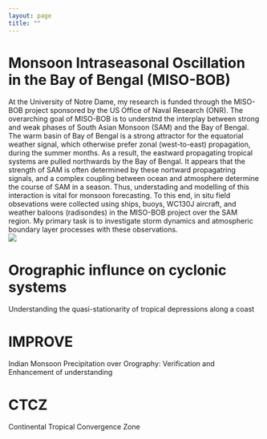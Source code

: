 ```yaml
---
layout: page
title: ""
---
```

  
<h1>  Monsoon Intraseasonal Oscillation in the Bay of Bengal (MISO-BOB) </h1>

<p> At the University of Notre Dame, my research is funded through the MISO-BOB project sponsored by the US Office of Naval Research (ONR). The overarching goal of MISO-BOB is to understnd the interplay between strong and weak phases of South Asian Monsoon (SAM) and the Bay of Bengal. The warm basin of Bay of Bengal is a strong attractor for the equatorial weather signal, which otherwise prefer zonal (west-to-east) propagation, during the summer months. As a result, the eastward propagating tropical systems are pulled northwards by the Bay of Bengal. It appears that the strength of SAM is often determined by these nortward propagatring signals, and a complex coupling between ocean and atmosphere determine the course of SAM in a season. Thus, understading and modelling of this interaction is vital for monsoon forecasting. To this end, in situ field obsevations were collected using ships, buoys, WC130J aircraft, and weather baloons (radisondes) in the MISO-BOB project over the SAM region. My primary task is to investigate storm dynamics and atmospheric boundary layer processes with these observations.  <br>
<img src="_posts\MISO_bob_website.jpg">	
  
  
 <h1> Orographic influnce on cyclonic systems</h1>


<p> Understanding the quasi-stationarity of tropical depressions along a coast <br>
  
<h1>IMPROVE</h1>

<p> Indian Monsoon Precipitation over Orography: Verification and Enhancement of understanding <br>
  
<h1>CTCZ</h1>

<p> Continental Tropical Convergence Zone <br>
